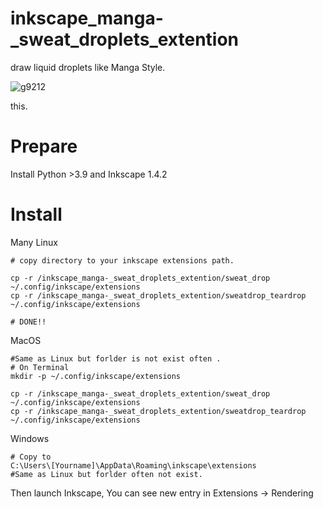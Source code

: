 # inkscape_manga-_sweat_droplets_extention
draw liquid droplets like Manga Style.

![g9212](https://github.com/user-attachments/assets/0141d915-a87e-4181-889d-073cdaedee9b)


this.

# Prepare

Install Python >3.9 and Inkscape 1.4.2

# Install

Many Linux
```
# copy directory to your inkscape extensions path.

cp -r /inkscape_manga-_sweat_droplets_extention/sweat_drop ~/.config/inkscape/extensions
cp -r /inkscape_manga-_sweat_droplets_extention/sweatdrop_teardrop ~/.config/inkscape/extensions

# DONE!!

```

MacOS
```
#Same as Linux but forlder is not exist often .
# On Terminal
mkdir -p ~/.config/inkscape/extensions

cp -r /inkscape_manga-_sweat_droplets_extention/sweat_drop ~/.config/inkscape/extensions
cp -r /inkscape_manga-_sweat_droplets_extention/sweatdrop_teardrop ~/.config/inkscape/extensions

```

Windows
```
# Copy to
C:\Users\[Yourname]\AppData\Roaming\inkscape\extensions
#Same as Linux but forlder often not exist.

```
Then launch Inkscape, You can see new entry in Extensions -> Rendering

